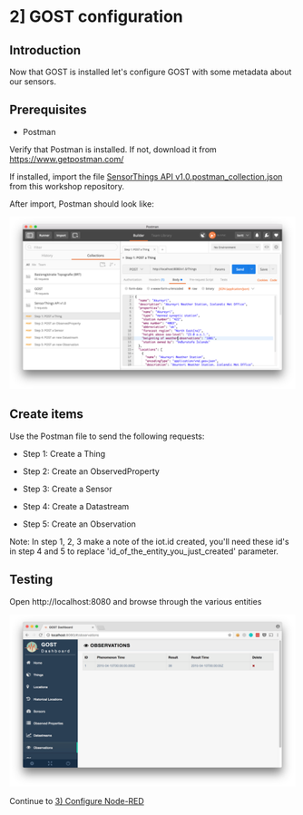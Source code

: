 # 2] GOST configuration

## Introduction

Now that GOST is installed let's configure GOST with some metadata about our sensors.

## Prerequisites

- Postman

Verify that Postman is installed. If not, download it from https://www.getpostman.com/

If installed, import the file <a href="SensorThings API v1.0.postman_collection.json">SensorThings API v1.0.postman_collection.json</a> from this workshop repository.

After import, Postman should look like:

<img src = "images/postman.png">

## Create items

Use the Postman file to send the following requests:

- Step 1: Create a Thing

- Step 2: Create an ObservedProperty

- Step 3: Create a Sensor

- Step 4: Create a Datastream 

- Step 5: Create an Observation

Note: In step 1, 2, 3 make a note of the iot.id created, you'll need these id's in step 4 and 5 to replace 'id_of_the_entity_you_just_created' parameter.

## Testing

Open http://localhost:8080 and browse through the various entities

<img src = "images/dashboard.png"/>

Continue to <a href = "3_configure_nodered.md">3) Configure Node-RED</a>

